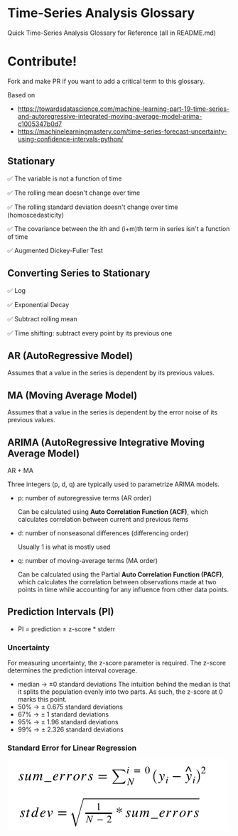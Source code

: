 # Time-Series Analysis Glossary
Quick Time-Series Analysis Glossary for Reference (all in README.md)

# Contribute!
Fork and make PR if you want to add a critical term to this glossary.

Based on
- https://towardsdatascience.com/machine-learning-part-19-time-series-and-autoregressive-integrated-moving-average-model-arima-c1005347b0d7
- https://machinelearningmastery.com/time-series-forecast-uncertainty-using-confidence-intervals-python/

## Stationary
✅ The variable is not a function of time

✅ The rolling mean doesn't change over time

✅ The rolling standard deviation doesn't change over time (homoscedasticity)

✅ The covariance between the ith and (i+m)th term in series isn't a function of time

✅ Augmented Dickey-Fuller Test

## Converting Series to Stationary
✅ Log

✅ Exponential Decay

✅ Subtract rolling mean

✅ Time shifting: subtract every point by its previous one

## AR (AutoRegressive Model)
Assumes that a value in the series is dependent by its previous values.

## MA (Moving Average Model)
Assumes that a value in the series is dependent by the error noise of its previous values.

## ARIMA (AutoRegressive Integrative Moving Average Model)
AR + MA

Three integers (p, d, q) are typically used to parametrize ARIMA models.
- p: number of autoregressive terms (AR order)
  
  Can be calculated using **Auto Correlation Function (ACF)**, which calculates correlation between current and previous items
- d: number of nonseasonal differences (differencing order)
  
  Usually 1 is what is mostly used

- q: number of moving-average terms (MA order)

  Can be calculated using the Partial **Auto Correlation Function (PACF)**, which calculates the correlation between observations made at two points in time while accounting for any influence from other data points.
  
## Prediction Intervals (PI)
- PI = prediction ± z-score * stderr

### Uncertainty

For measuring uncertainty, the z-score parameter is required. The z-score determines the prediction interval coverage.
- median -> $\pm 0$ standard deviations
The intuition behind the median is that it splits the population evenly into two parts. As such, the z-score at 0 marks this point.
- 50% -> ± 0.675 standard deviations
- 67% -> ± 1 standard deviations
- 95% -> ± 1.96 standard deviations
- 99% -> ± 2.326 standard deviations

### Standard Error for Linear Regression
<img src="img/lin_reg_stderr.png"/>
